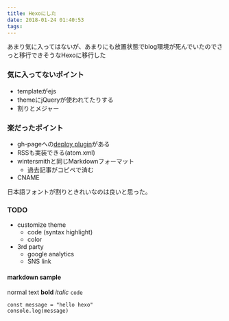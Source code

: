 ```yaml
---
title: Hexoにした
date: 2018-01-24 01:40:53
tags:
---
```



あまり気に入ってはないが、あまりにも放置状態でblog環境が死んでいたのでさっと移行できそうなHexoに移行した

### 気に入ってないポイント
- templateがejs
- themeにjQueryが使われてたりする
- 割りとメジャー

### 楽だったポイント
- gh-pageへの[deploy plugin](https://github.com/hexojs/hexo-deployer-git)がある
- RSSも実装できる(atom.xml)
- wintersmithと同じMarkdownフォーマット
  - 過去記事がコピペで済む
- CNAME

日本語フォントが割りときれいなのは良いと思った。

### TODO
- customize theme
  - code (syntax highlight)
  - color
- 3rd party
  - google analytics
  - SNS link

#### markdown sample
normal text
**bold**
_italic_
`code`
```javascirpt
const message = "hello hexo"
console.log(message)
```